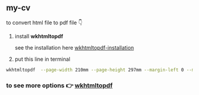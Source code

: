 ## my-cv
to convert html file to pdf file 👇️
1. install **wkhtmltopdf**

    see the installation here [wkhtmltopdf-installation](https://computingforgeeks.com/install-wkhtmltopdf-on-ubuntu-debian-linux/)
2. put this line in terminal
  ```bash
  wkhtmltopdf  --page-width 210mm --page-height 297mm --margin-left 0 --margin-right 0 cv.html cv.pdf
  ```

### to see more options :point_right: [wkhtmltopdf](https://wkhtmltopdf.org/usage/wkhtmltopdf.txt)
